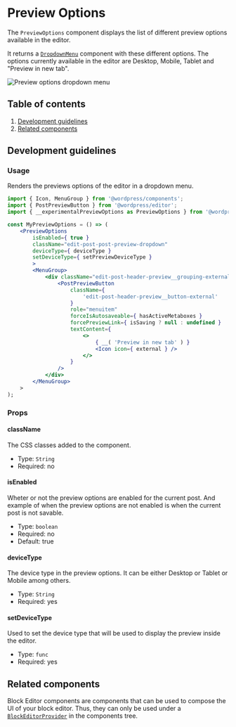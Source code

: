 # Preview Options

The `PreviewOptions` component displays the list of different preview options available in the editor.

It returns a [`DropdownMenu`](https://github.com/WordPress/gutenberg/tree/master/packages/components/src/dropdown-menu) component with these different options. The options currently available in the editor are Desktop, Mobile, Tablet and "Preview in new tab".

![Preview options dropdown menu](https://make.wordpress.org/core/files/2020/09/preview-options-dropdown-menu.png)

## Table of contents

1. [Development guidelines](#development-guidelines)
2. [Related components](#related-components)

## Development guidelines

### Usage

Renders the previews options of the editor in a dropdown menu.

```jsx
import { Icon, MenuGroup } from '@wordpress/components';
import { PostPreviewButton } from '@wordpress/editor';
import { __experimentalPreviewOptions as PreviewOptions } from '@wordpress/block-editor';

const MyPreviewOptions = () => (
    <PreviewOptions
        isEnabled={ true }
        className="edit-post-post-preview-dropdown"
        deviceType={ deviceType }
        setDeviceType={ setPreviewDeviceType }
        >
        <MenuGroup>
            <div className="edit-post-header-preview__grouping-external">
                <PostPreviewButton
                    className={
                        'edit-post-header-preview__button-external'
                    }
                    role="menuitem"
                    forceIsAutosaveable={ hasActiveMetaboxes }
                    forcePreviewLink={ isSaving ? null : undefined }
                    textContent={
                        <>
                            { __( 'Preview in new tab' ) }
                            <Icon icon={ external } />
                        </>
                    }
                />
            </div>
		</MenuGroup>
    >
);
```

### Props

#### className

The CSS classes added to the component.

-   Type: `String`
-   Required: no

#### isEnabled

Wheter or not the preview options are enabled for the current post.
And example of when the preview options are not enabled is when the current post is not savable.

-   Type: `boolean`
-   Required: no
-   Default: true

#### deviceType

The device type in the preview options. It can be either Desktop or Tablet or Mobile among others.

-   Type: `String`
-   Required: yes

#### setDeviceType

Used to set the device type that will be used to display the preview inside the editor.

-   Type: `func`
-   Required: yes

## Related components

Block Editor components are components that can be used to compose the UI of your block editor. Thus, they can only be used under a [`BlockEditorProvider`](https://github.com/WordPress/gutenberg/blob/master/packages/block-editor/src/components/provider/README.md) in the components tree.
